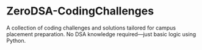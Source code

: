 # ZeroDSA-CodingChallenges
A collection of coding challenges and solutions tailored for campus placement preparation. No DSA knowledge required—just basic logic using Python.

